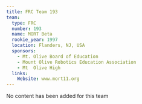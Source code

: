 ```yaml
---
title: FRC Team 193
team:
  type: FRC
  number: 193
  name: MORT Beta
  rookie_year: 1997
  location: Flanders, NJ, USA
  sponsors:
    - Mt. Olive Board of Education
    - Mount Olive Robotics Education Association
    - Mt  Olive High
  links:
    Website: www.mort11.org
---
```

No content has been added for this team